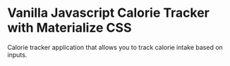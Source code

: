 # Vanilla Javascript Calorie Tracker with Materialize CSS

Calorie tracker application that allows you to track calorie intake based on inputs. 
